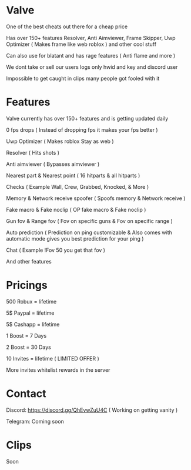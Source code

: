  # Valve

One of the best cheats out there for a cheap price

Has over 150+ features Resolver, Anti Aimviewer, Frame Skipper, Uwp Optimizer ( Makes frame like web roblox ) and other cool stuff

Can also use for blatant and has rage features ( Anti flame and more )

We dont take or sell our users logs only hwid and key and discord user

Impossible to get caught in clips many people got fooled with it

# Features

Valve currently has over 150+ features and is getting updated daily

0 fps drops ( Instead of dropping fps it makes your fps better )

Uwp Optimizer ( Makes roblox Stay as web )

Resolver ( Hits shots )

Anti aimviewer ( Bypasses aimviewer )

Nearest part & Nearest point ( 16 hitparts & all hitparts )

Checks ( Example Wall, Crew, Grabbed, Knocked, & More )

Memory & Network receive spoofer ( Spoofs memory & Network receive )

Fake macro & Fake noclip ( OP fake macro & Fake noclip )

Gun fov & Range fov ( Fov on specific guns & Fov on specific range )

Auto prediction ( Prediction on ping customizable & Also comes with automatic mode gives you best prediction for your ping )

Chat ( Example !Fov 50 you get that fov )

And other features

# Pricings

500 Robux = lifetime

5$ Paypal = lifetime

5$ Cashapp = lifetime

1 Boost = 7 Days

2 Boost = 30 Days

10 Invites = lifetime ( LIMITED OFFER )

More invites whitelist rewards in the server

# Contact

Discord: https://discord.gg/QhEvwZuU4C ( Working on getting vanity )

Telegram: Coming soon

# Clips

Soon
